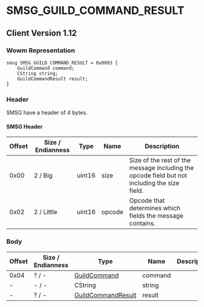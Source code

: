 # SMSG_GUILD_COMMAND_RESULT
## Client Version 1.12

### Wowm Representation
```rust,ignore
smsg SMSG_GUILD_COMMAND_RESULT = 0x0093 {
    GuildCommand command;
    CString string;
    GuildCommandResult result;
}
```
### Header
SMSG have a header of 4 bytes.

#### SMSG Header
| Offset | Size / Endianness | Type   | Name   | Description |
| ------ | ----------------- | ------ | ------ | ----------- |
| 0x00   | 2 / Big           | uint16 | size   | Size of the rest of the message including the opcode field but not including the size field.|
| 0x02   | 2 / Little        | uint16 | opcode | Opcode that determines which fields the message contains.|
### Body
| Offset | Size / Endianness | Type | Name | Description |
| ------ | ----------------- | ---- | ---- | ----------- |
| 0x04 | ? / - | [GuildCommand](guildcommand.md) | command |  |
| - | - / - | CString | string |  |
| - | ? / - | [GuildCommandResult](guildcommandresult.md) | result |  |
